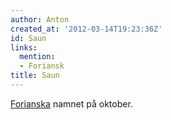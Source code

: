 ```yaml
---
author: Anton
created_at: '2012-03-14T19:23:36Z'
id: Saun
links:
  mention:
  - Foriansk
title: Saun
---
```


[Forianska] namnet på oktober.

  [Forianska]: Foriansk
